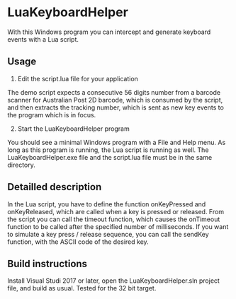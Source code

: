 # LuaKeyboardHelper

With this Windows program you can intercept and generate keyboard events with a Lua script.

## Usage

1. Edit the script.lua file for your application

  The demo script expects a consecutive 56 digits number from a barcode scanner for
  Australian Post 2D barcode, which is consumed by the script, and then extracts the
  tracking number, which is sent as new key events to the program which is in focus.

2. Start the LuaKeyboardHelper program

  You should see a minimal Windows program with a File and Help menu. As long as this
  program is running, the Lua script is running as well. The LuaKeyboardHelper.exe file
  and the script.lua file must be in the same directory.

## Detailled description

In the Lua script, you have to define the function onKeyPressed and onKeyReleased, which are
called when a key is pressed or released. From the script you can call the timeout
function, which causes the onTimeout function to be called after the specified number
of milliseconds. If you want to simulate a key press / release sequence, you can call
the sendKey function, with the ASCII code of the desired key.

## Build instructions

Install Visual Studi 2017 or later, open the LuaKeyboardHelper.sln project file, and 
build as usual. Tested for the 32 bit target.
